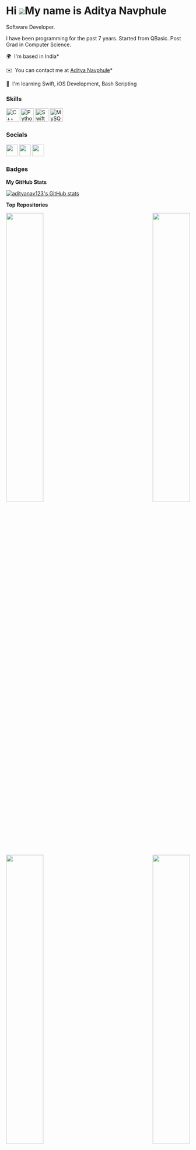 # Hi ![](https://user-images.githubusercontent.com/18350557/176309783-0785949b-9127-417c-8b55-ab5a4333674e.gif)My name is Aditya Navphule


Software Developer.


I have been programming for the past 7 years. Started from QBasic. Post Grad in Computer Science.

🌍  I'm based in India*

✉️  You can contact me at [Aditya Navphule](mailto:diokelesathenian@proton.me)* 

🧠  I'm learning Swift, iOS Development, Bash Scripting

### Skills

<p align="left"><a href="https://docs.microsoft.com/en-us/cpp/?view=msvc-170" target="_blank" rel="noreferrer"><img src="https://raw.githubusercontent.com/danielcranney/readme-generator/main/public/icons/skills/cplusplus-colored.svg" width="36" height="36" alt="C++" /></a> <a href="https://www.python.org/" target="_blank" rel="noreferrer"><img src="https://raw.githubusercontent.com/danielcranney/readme-generator/main/public/icons/skills/python-colored.svg" width="36" height="36" alt="Python" /></a> <a href="https://developer.apple.com/swift/" target="_blank" rel="noreferrer"><img src="https://raw.githubusercontent.com/danielcranney/readme-generator/main/public/icons/skills/swift-colored.svg" width="36" height="36" alt="Swift" /></a> <a href="https://www.mysql.com/" target="_blank" rel="noreferrer"><img src="https://raw.githubusercontent.com/danielcranney/readme-generator/main/public/icons/skills/mysql-colored.svg" width="36" height="36" alt="MySQL" /></a></p>

### Socials

<p align="left"> <a href="https://www.github.com/adityanav123" target="_blank" rel="noreferrer"><img src="https://raw.githubusercontent.com/danielcranney/readme-generator/main/public/icons/socials/github.svg" width="32" height="32" /></a> <a href="https://www.linkedin.com/in/adityanavphule" target="_blank" rel="noreferrer"><img src="https://raw.githubusercontent.com/danielcranney/readme-generator/main/public/icons/socials/linkedin.svg" width="32" height="32" /></a> <a href="https://www.twitter.com/ANavphule" target="_blank" rel="noreferrer"><img src="https://raw.githubusercontent.com/danielcranney/readme-generator/main/public/icons/socials/twitter.svg" width="32" height="32" /></a></p>

### Badges

<b>My GitHub Stats</b>

<a href="http://www.github.com/adityanav123"><img src="https://github-readme-stats.vercel.app/api?username=adityanav123&show_icons=true&hide=&count_private=true&title_color=0891b2&text_color=ffffff&icon_color=0891b2&bg_color=1c1917&hide_border=true&show_icons=true" alt="adityanav123's GitHub stats" /></a>

<b>Top Repositories</b>

<div width="100%" align="center"><a href="https://github.com/adityanav123/Simrank" align="left"><img align="left" width="45%" src="https://github-readme-stats.vercel.app/api/pin/?username=adityanav123&repo=Simrank&title_color=0891b2&text_color=ffffff&icon_color=0891b2&bg_color=1c1917&hide_border=true&locale=en" /></a><a href="https://github.com/adityanav123/Python" align="right"><img align="right" width="45%" src="https://github-readme-stats.vercel.app/api/pin/?username=adityanav123&repo=Python&title_color=0891b2&text_color=ffffff&icon_color=0891b2&bg_color=1c1917&hide_border=true&locale=en" /></a></div>
<br /><br />
<br /><br /><br /><br /><br />

<div width="100%" align="center"><a href="https://github.com/adityanav123/YouTube_Downloader" align="left"><img align="left" width="45%" src="https://github-readme-stats.vercel.app/api/pin/?username=adityanav123&repo=YouTube_Downloader&title_color=0891b2&text_color=ffffff&icon_color=0891b2&bg_color=1c1917&hide_border=true&locale=en" /></a><a href="https://github.com/adityanav123/iOS-Projects" align="right"><img align="right" width="45%" src="https://github-readme-stats.vercel.app/api/pin/?username=adityanav123&repo=iOS-Projects&title_color=0891b2&text_color=ffffff&icon_color=0891b2&bg_color=1c1917&hide_border=true&locale=en" /></a></div>
